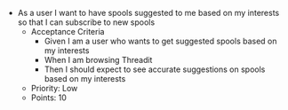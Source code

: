 - As a user I want to have spools suggested to me based on my interests so that I can subscribe to new spools
  - Acceptance Criteria
    - Given I am a user who wants to get suggested spools based on my interests
    - When I am browsing Threadit
    - Then I should expect to see accurate suggestions on spools based on my interests
  - Priority: Low
  - Points: 10